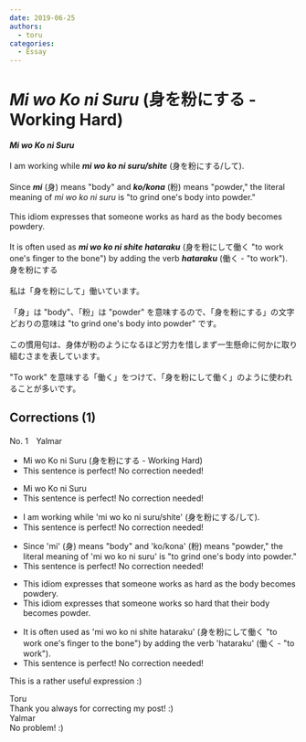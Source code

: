 ```yaml
---
date: 2019-06-25
authors:
  - toru
categories:
  - Essay
---
```


<h1 id="subject_show"><strong><em>Mi wo Ko ni Suru</strong></em> (身を粉にする - Working Hard)</h1>
<div class="date" hidden>Jun 25, 2019 09:54</div>
<div id="post"><div id="body_show_ori">
<strong><em>Mi wo Ko ni Suru</strong></em><br/><br/>I am working while <strong><em>mi wo ko ni suru/shite</em></strong> (身を粉にする/して).<br/><br/>Since <strong><em>mi</em></strong> (身) means "body" and <strong><em>ko/kona</em></strong> (粉) means "powder," the literal meaning of <em>mi wo ko ni suru</em> is "to grind one's body into powder."<br/><br/>This idiom expresses that someone works as hard as the body becomes powdery.<br/><br/>It is often used as <strong><em>mi wo ko ni shite hataraku</em></strong> (身を粉にして働く "to work one's finger to the bone") by adding the verb <strong><em>hataraku</em></strong> (働く - "to work").
</div></div>

<!-- more -->

<div id="post_ja"><div id="body_show_mo">
身を粉にする<br/><br/>私は「身を粉にして」働いています。<br/><br/>「身」は "body"、「粉」は "powder" を意味するので、「身を粉にする」の文字どおりの意味は "to grind one's body into powder" です。<br/><br/>この慣用句は、身体が粉のようになるほど労力を惜しまず一生懸命に何かに取り組むさまを表しています。<br/><br/>"To work" を意味する「働く」をつけて、「身を粉にして働く」のように使われることが多いです。
</div></div>

## Corrections (1)
<div id="block"><div class="first_name"> No. 1　<span class="just_name">Yalmar</span></div><div id="block2">
<ul class="correction_field">
<li class="incorrect">Mi wo Ko ni Suru (身を粉にする - Working Hard)</li>
<li class="corrected perfect">This sentence is perfect! No correction needed!</li>
</ul>
<ul class="correction_field">
<li class="incorrect">Mi wo Ko ni Suru</li>
<li class="corrected perfect">This sentence is perfect! No correction needed!</li>
</ul>
<ul class="correction_field">
<li class="incorrect">I am working while 'mi wo ko ni suru/shite' (身を粉にする/して).</li>
<li class="corrected perfect">This sentence is perfect! No correction needed!</li>
</ul>
<ul class="correction_field">
<li class="incorrect">Since 'mi' (身) means "body" and 'ko/kona' (粉) means "powder," the literal meaning of 'mi wo ko ni suru' is "to grind one's body into powder."</li>
<li class="corrected perfect">This sentence is perfect! No correction needed!</li>
</ul>
<ul class="correction_field">
<li class="incorrect">This idiom expresses that someone works as hard as the body becomes powdery.</li>
<li class="corrected correct">
This idiom expresses that someone works <span class="f_red">so</span> hard <span class="f_red">that their</span> body becomes <span class="f_red">powder</span>.
</li>
</ul>
<ul class="correction_field">
<li class="incorrect">It is often used as 'mi wo ko ni shite hataraku' (身を粉にして働く "to work one's finger to the bone") by adding the verb 'hataraku' (働く - "to work").</li>
<li class="corrected perfect">This sentence is perfect! No correction needed!</li>
</ul>
<p class="comment_small">
 This is a rather useful expression :)
</p>

</div><div class="name"><span class="just_name">Toru</span><br>
Thank you always for correcting my post! :)
</div>
<div class="name"><span class="just_name">Yalmar</span><br>
No problem! :)
</div>
</div>
